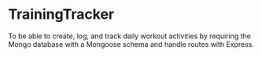 # TrainingTracker
To be able to create, log, and track daily workout activities by requiring the Mongo database with a Mongoose schema and handle routes with Express.
